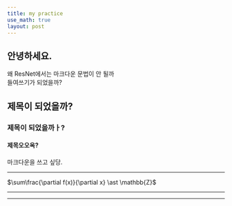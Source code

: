 ```yaml
---
title: my practice
use_math: true
layout: post
---
```


## 안녕하세요.
왜 ResNet에서는 마크다운 문법이 안 될까
<br> 들여쓰기가 되었을까?

## 제목이 되었을까?
### 제목이 되었을까ㅏ?
#### 제목오오옥?

마크다운을 쓰고 싶당.<br>
* * *

$\sum\frac{\partial f(x)}{\partial x} \ast \mathbb{Z}$
* * *
* * *
